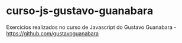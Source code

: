 # curso-js-gustavo-guanabara
Exercícios realizados no curso de Javascript do Gustavo Guanabara - https://github.com/gustavoguanabara
